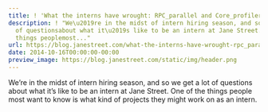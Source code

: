 ```yaml
---
title: ! 'What the interns have wrought: RPC_parallel and Core_profiler'
description: ! "We\u2019re in the midst of intern hiring season, and so we get a lot
  of questionsabout what it\u2019s like to be an intern at Jane Street. One of the
  things peoplemost..."
url: https://blog.janestreet.com/what-the-interns-have-wrought-rpc_parallel-and-core_profiler/
date: 2014-10-16T00:00:00-00:00
preview_image: https://blog.janestreet.com/static/img/header.png
---
```


<p>We’re in the midst of intern hiring season, and so we get a lot of questions
about what it’s like to be an intern at Jane Street. One of the things people
most want to know is what kind of projects they might work on as an intern.</p>
